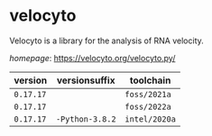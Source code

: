 # velocyto

Velocyto is a library for the analysis of RNA velocity.

*homepage*: <https://velocyto.org/velocyto.py/>

version | versionsuffix | toolchain
--------|---------------|----------
``0.17.17`` |  | ``foss/2021a``
``0.17.17`` |  | ``foss/2022a``
``0.17.17`` | ``-Python-3.8.2`` | ``intel/2020a``
